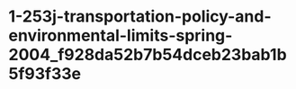 # 1-253j-transportation-policy-and-environmental-limits-spring-2004_f928da52b7b54dceb23bab1b5f93f33e